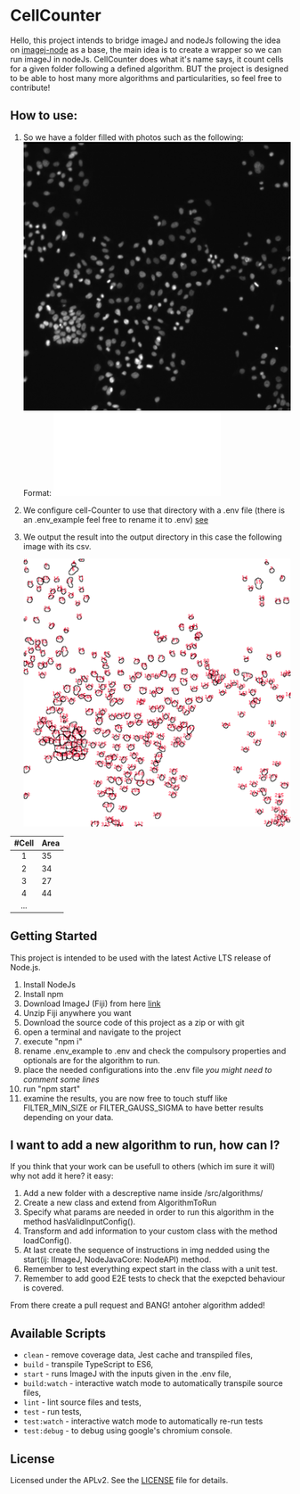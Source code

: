 # CellCounter

Hello, this project intends to bridge imageJ and nodeJs following the idea on [imagej-node](https://github.com/imagej/imagej-node) as a base, the main idea is to create a wrapper so we can run imageJ in nodeJs. CellCounter does what it's name says, it count cells for a given folder following a defined algorithm. BUT the project is designed to be able to host many more algorithms and particularities, so feel free to contribute! 


## How to use:

1. So we have a folder filled with photos such as the following:
    ![Input Img](/assets/img/input.png)
    Format: ![ see](__tests__/img/cellCounter/input/RealCase/README.md)

1. We configure cell-Counter to use that directory with a .env file (there is an .env_example feel free to rename it to .env) [see](/src/algorithms/cellCounter/README.md)

1. We output the result into the output directory in this case the following image with its csv.

    ![Input Img](/assets/img/result.png)

| #Cell | Area |
|:-----:|------|
|   1   |  35  |
|   2   |  34  |
|   3   |  27  |
|   4   |  44  |
| ...   |      |

## Getting Started

This project is intended to be used with the latest Active LTS release of Node.js.

1. Install NodeJs
1. Install npm
1. Download ImageJ (Fiji) from here [link](https://downloads.imagej.net/fiji/archive/20200810-1942/fiji-linux64.zip)
1. Unzip Fiji anywhere you want
1. Download the source code of this project as a zip or with git
1. open a terminal and navigate to the project 
1. execute "npm i"
1. rename .env_example to .env and check the compulsory properties and optionals are for the algorithm to run.
1. place the needed configurations into the .env file *you might need to comment some lines*
1. run "npm start" 
1. examine the results, you are now free to touch stuff like FILTER_MIN_SIZE or FILTER_GAUSS_SIGMA to have better results depending on your data.
 

 ## I want to add a new algorithm to run, how can I?

If you think that your work can be usefull to others (which im sure it will) why not add it here? it easy:

1. Add a new folder with a descreptive name inside /src/algorithms/
1. Create a new class and extend from AlgorithmToRun
1. Specify what params are needed in order to run this algorithm in the method hasValidInputConfig().
1. Transform and add information to your custom class with the method loadConfig(). 
1. At last create the sequence of instructions in img nedded using the start(ij: IImageJ, NodeJavaCore: NodeAPI) method.
1. Remember to test everything expect start in the class with a unit test.
1. Remember to add good E2E tests to check that the exepcted behaviour is covered.

From there create a pull request and BANG! antoher algorithm added!

## Available Scripts

+ `clean` - remove coverage data, Jest cache and transpiled files,
+ `build` - transpile TypeScript to ES6,
+ `start` - runs ImageJ with the inputs given in the .env file,
+ `build:watch` - interactive watch mode to automatically transpile source files,
+ `lint` - lint source files and tests,
+ `test` - run tests,
+ `test:watch` - interactive watch mode to automatically re-run tests
+ `test:debug` - to debug using google's chromium console.

## License
Licensed under the APLv2. See the [LICENSE](https://github.com/jsynowiec/node-typescript-boilerplate/blob/master/LICENSE) file for details.
